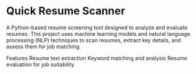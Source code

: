 # Quick Resume Scanner
A Python-based resume screening tool designed to analyze and evaluate resumes. This project uses machine learning models and natural language processing (NLP) techniques to scan resumes, extract key details, and assess them for job matching.

Features
Resume text extraction
Keyword matching and analysis
Resume evaluation for job suitability
